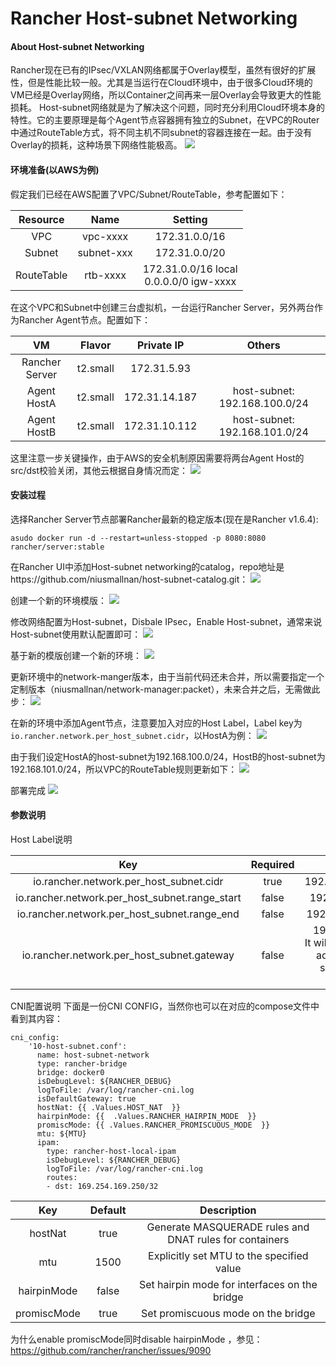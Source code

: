 Rancher Host-subnet Networking
=================================

#### About Host-subnet Networking
Rancher现在已有的IPsec/VXLAN网络都属于Overlay模型，虽然有很好的扩展性，但是性能比较一般。尤其是当运行在Cloud环境中，由于很多Cloud环境的VM已经是Overlay网络，所以Container之间再来一层Overlay会导致更大的性能损耗。
Host-subnet网络就是为了解决这个问题，同时充分利用Cloud环境本身的特性。它的主要原理是每个Agent节点容器拥有独立的Subnet，在VPC的Router中通过RouteTable方式，将不同主机不同subnet的容器连接在一起。由于没有Overlay的损耗，这种场景下网络性能极高。 
![](https://ws3.sinaimg.cn/mw1024/006tKfTcly1fhoembsca6j31kw0xe427.jpg)

#### 环境准备(以AWS为例)
假定我们已经在AWS配置了VPC/Subnet/RouteTable，参考配置如下：

| Resource  | Name      | Setting       |
| :---:     | :----:    | :----:        |
| VPC       | vpc-xxxx  | 172.31.0.0/16 |
| Subnet    | subnet-xxx| 172.31.0.0/20 |
| RouteTable| rtb-xxxx  | 172.31.0.0/16 local <br /> 0.0.0.0/0 igw-xxxx|

在这个VPC和Subnet中创建三台虚拟机，一台运行Rancher Server，另外两台作为Rancher Agent节点。配置如下：

| VM            | Flavor    | Private IP    | Others|
| :---:         | :----:    | :----:        |:----: |
| Rancher Server| t2.small  | 172.31.5.93   ||
| Agent HostA   | t2.small  | 172.31.14.187 |host-subnet: 192.168.100.0/24|
| Agent HostB   | t2.small  | 172.31.10.112 |host-subnet: 192.168.101.0/24|

这里注意一步关键操作，由于AWS的安全机制原因需要将两台Agent Host的src/dst校验关闭，其他云根据自身情况而定： 
![](https://ws2.sinaimg.cn/mw1024/006tKfTcly1fho07y2r0uj317k0bwdgo.jpg)

#### 安装过程
选择Rancher Server节点部署Rancher最新的稳定版本(现在是Rancher v1.6.4):

```asudo docker run -d --restart=unless-stopped -p 8080:8080 rancher/server:stable```

在Rancher UI中添加Host-subnet networking的catalog，repo地址是https://github.com/niusmallnan/host-subnet-catalog.git： 
![](https://ws4.sinaimg.cn/mw1024/006tKfTcly1fhnz7awjioj31kw0eztah.jpg)

创建一个新的环境模版：
![](https://ws1.sinaimg.cn/mw1024/006tKfTcly1fhnzak3ygtj311o0fsaay.jpg)

修改网络配置为Host-subnet，Disbale IPsec，Enable Host-subnet，通常来说Host-subnet使用默认配置即可： 
![](https://ws4.sinaimg.cn/mw1024/006tKfTcly1fhnzdlxdixj31kw0jvmz0.jpg)

基于新的模版创建一个新的环境： 
![](https://ws1.sinaimg.cn/mw1024/006tKfTcly1fhnzf3sfwhj319e0pqq3s.jpg)

更新环境中的network-manger版本，由于当前代码还未合并，所以需要指定一个定制版本（niusmallnan/network-manager:packet），未来合并之后，无需做此步： 
![](https://ws2.sinaimg.cn/mw1024/006tKfTcly1fho0bhwqvfj314i0um75d.jpg)

在新的环境中添加Agent节点，注意要加入对应的Host Label，Label key为`io.rancher.network.per_host_subnet.cidr`，以HostA为例： 
![](https://ws3.sinaimg.cn/mw1024/006tKfTcly1fhnzi0weqwj31kw0oc41c.jpg)

由于我们设定HostA的host-subnet为192.168.100.0/24，HostB的host-subnet为192.168.101.0/24，所以VPC的RouteTable规则更新如下： 
![](https://ws4.sinaimg.cn/mw1024/006tKfTcly1fhnzmzasbsj30vi0jwab4.jpg)

部署完成 
![](https://ws4.sinaimg.cn/mw1024/006tKfTcly1fho0f23zroj30ug11odj5.jpg)

#### 参数说明
Host Label说明

| Key                                       | Required | Sample         |
|       :---:                               | :----:|   :----:          |
| io.rancher.network.per_host_subnet.cidr       | true  | 192.168.100.0/24  |
| io.rancher.network.per_host_subnet.range_start| false | 192.168.100.20    |
| io.rancher.network.per_host_subnet.range_end  | false | 192.168.100.200   |
| io.rancher.network.per_host_subnet.gateway    | false | 192.168.100.1 <br /> It will be the first IP address in the subnet if not specified             |

CNI配置说明 
下面是一份CNI CONFIG，当然你也可以在对应的compose文件中看到其内容：

```
cni_config:
    '10-host-subnet.conf':
      name: host-subnet-network
      type: rancher-bridge
      bridge: docker0
      isDebugLevel: ${RANCHER_DEBUG}
      logToFile: /var/log/rancher-cni.log
      isDefaultGateway: true
      hostNat: {{ .Values.HOST_NAT  }}
      hairpinMode: {{  .Values.RANCHER_HAIRPIN_MODE  }}
      promiscMode: {{ .Values.RANCHER_PROMISCUOUS_MODE  }}
      mtu: ${MTU}
      ipam:
        type: rancher-host-local-ipam
        isDebugLevel: ${RANCHER_DEBUG}
        logToFile: /var/log/rancher-cni.log
        routes:
        - dst: 169.254.169.250/32
```

| Key       | Default| Description       |
| :---:     | :----: |   :----:          |
| hostNat   | true   | Generate MASQUERADE rules and DNAT rules for containers |
| mtu       | 1500   | Explicitly set MTU to the specified value|
| hairpinMode| false  | Set hairpin mode for interfaces on the bridge |
| promiscMode| true | Set promiscuous mode on the bridge |

为什么enable promiscMode同时disable hairpinMode ，参见：https://github.com/rancher/rancher/issues/9090
